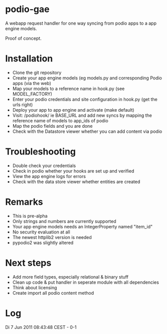 podio-gae
=========
A webapp request handler for one way syncing from podio apps to a app engine models.

Proof of concept.

Installation
============
- Clone the git repository
- Create your app engine models (eg models.py and corresponding Podio apps (via the web)
- Map your models to a reference name in hook.py (see MODEL_FACTORY)
- Enter your podio credentials and site configuration in hook.py (get the urls right)
- Deploy your app to app engine and activate (make default)
- Visit: /podiohook/ ie BASE_URL and add new syncs by mapping the reference name of models to app_ids of podio
- Map the podio fields and you are done
- Check with the Datastore viewer whether you can add content via podio

Troubleshooting
===============
- Double check your credentials
- Check in podio whether your hooks are set up and verified
- View the app engine logs for errors
- Check with the data store viewer whether entities are created

Remarks
=======
- This is pre-alpha
- Only strings and numbers are currently supported
- Your app engine models needs an IntegerProperty named "item_id"
- No security evaluation at all
- The newest httplib2 version is needed
- pypodio2 was slightly altered

Next steps
==========
- Add more field types, especially relational & binary stuff
- Clean up code & put handler in seperate module with all dependencies
- Think about licensing
- Create import all podio content method 



Log
===
Di  7 Jun 2011 08:43:48 CEST - 0-1

   
